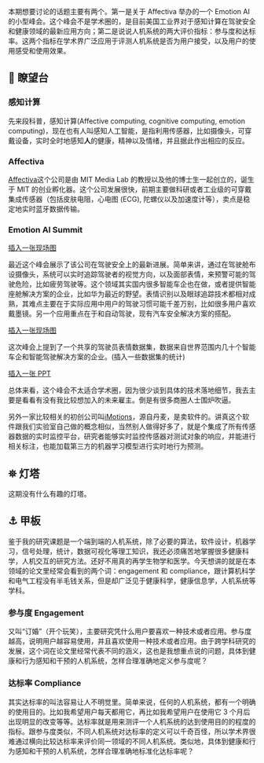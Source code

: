 本期想要讨论的话题主要有两个。第一是关于 Affectiva 举办的一个 Emotion AI 的小型峰会。这个峰会不是学术圈的，是目前美国工业界对于感知计算在驾驶安全和健康领域的最新应用方向；第二是说说人机系统的两大评价指标：参与度和达标率。这两个指标在学术界广泛应用于评测人机系统是否为用户接受，以及用户的使用感受和使用效果。

## 🔭 瞭望台

### 感知计算

先来段科普，感知计算(Affective computing, cognitive computing, emotion computing)，现在也有人叫感知人工智能，是指利用传感器，比如摄像头，可穿戴设备，实时全时地感知**人**的健康，精神以及情绪，并且据此作出相应的反应。

### Affectiva

[Affectiva](https://www.affectiva.com/)这个公司是由 MIT Media Lab 的教授以及他的博士生一起创立的，诞生于 MIT 的创业孵化器。这个公司发展很快，前期主要做科研或者工业级的可穿戴集成传感器（包括皮肤电阻，心电图 (ECG), 陀螺仪以及加速度计等），卖点是稳定地实时蓝牙数据传输。

### Emotion AI Summit

[插入一张现场图]()

最近这个峰会展示了该公司在驾驶安全上的最新进展。简单来讲，通过在驾驶舱布设摄像头，系统可以实时追踪驾驶者的视觉方向，以及面部表情，来预警可能的驾驶危险，比如疲劳驾驶等。这个领域其实国内很多智能车企也在做，或者提供智能座舱解决方案的企业，比如华为最近的野望。表情识别以及眼球追踪技术都相对成熟，其难点主要在于实际应用中用户的驾驶习惯可能千差万别，比如很多用户喜欢戴墨镜。另一个应用重点在于和自动驾驶，现有汽车安全解决方案的搭配。

[插入一张现场图]()

这次峰会上提到了一个共享的驾驶员表情数据集，数据来自世界范围内几十个智能车企和智能驾驶解决方案的企业。(插入一些数据集的统计)

[插入一张 PPT]()

总体来看，这个峰会不太适合学术圈，因为很少谈到具体的技术落地细节，我去主要是看看有没有我比较想加入的未来雇主。倒是有很多商圈人士围炉吹逼。

另外一家比较相关的初创公司叫[iMotions](https://imotions.com/)，源自丹麦，是卖软件的。讲真这个软件跟我们实验室自己做的概念相似，当然别人做得好多了，就是个集成了所有传感器数据的实时监控平台，研究者能够实时监控传感器对测试对象的响应，并能进行相关标注，也能加载第三方的机器学习模型进行实时地行为预测。

## ⛯ 灯塔

这期没有什么有趣的灯塔。

## ⚓ 甲板

鉴于我的研究课题是一个端到端的人机系统，除了必要的算法，软件设计，机器学习，信号处理，统计，数据可视化等理工知识，我还必须痛苦地掌握很多健康科学，人机交互的研究方法。还好不用真的再学生物学和医学。今天想讲的就是在本领域的论文里经常会看到的两个词：engagement 和 compliance，跟计算机科学和电气工程没有半毛钱关系，但是却广泛见于健康科学，健康信息学，人机系统等学科。

### 参与度 Engagement

又叫“订婚”（开个玩笑），主要研究凭什么用户要喜欢一种技术或者应用。参与度越高，说明用户越容易使用，并且喜欢使用一种技术或者应用。由于跨学科研究的发展，这个词在论文里经常代表不同的涵义，这也是我想重点说的问题，具体到健康和行为感知和干预的人机系统，怎样合理准确地定义参与度呢？

### 达标率 Compliance

其实达标率的叫法容易让人不明觉里。简单来说，任何的人机系统，都有一个明确的使用目的。比如我希望用户每天都用它，再比如我希望用户在使用它 3 个月后出现明显的改变等等。达标率就是用来测评一个人机系统的达到使用目的的程度的指标。跟参与度类似，不同人机系统对达标率的定义可以千奇百怪，所以学术界很难通过横向比较达标率来评价同一领域的不同人机系统。类似地，具体到健康和行为感知和干预的人机系统，怎样合理准确地标准化达标率呢？
